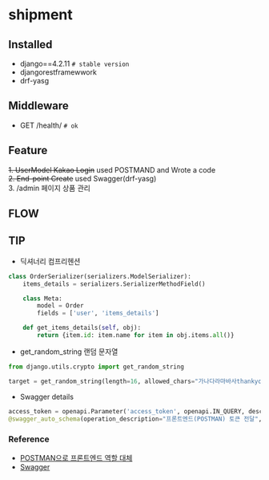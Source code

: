 # shipment

## Installed

- django==4.2.11 `# stable version`
- djangorestframewwork
- drf-yasg

## Middleware

- GET /health/ `# ok`

## Feature

~~1. UserModel Kakao Login~~ used POSTMAND and Wrote a code <br>
~~2. End-point Create~~ used Swagger(drf-yasg) <br>
3. /admin 페이지 상품 관리

## FLOW

## TIP

- 딕셔너리 컴프리헨션
```python
class OrderSerializer(serializers.ModelSerializer):
    items_details = serializers.SerializerMethodField()

    class Meta:
        model = Order
        fields = ['user', 'items_details']

    def get_items_details(self, obj):
        return {item.id: item.name for item in obj.items.all()}
```

- get_random_string 랜덤 문자열
```python
from django.utils.crypto import get_random_string

target = get_random_string(length=16, allowed_chars="가나다라마바사thankyousomuch")
```

- Swagger details
```python
access_token = openapi.Parameter('access_token', openapi.IN_QUERY, description="Send it to me from Frontend", required=True, type=openapi.TYPE_STRING)
@swagger_auto_schema(operation_description="프론트엔드(POSTMAN) 토큰 전달", responses={200: 'Success'}, manual_parameters=[access_token])
```

### Reference

- [POSTMAN으로 프론트엔드 역할 대체](https://rhdqors.tistory.com/39)
- [Swagger](https://drf-yasg.readthedocs.io/en/stable/custom_spec.html#the-swagger-auto-schema-decorator)